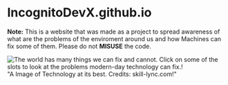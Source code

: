 # IncognitoDevX.github.io

**Note:** This is a website that was made as a project to spread awareness of what are the problems of the enviroment around us and how Machines can fix some of them. 
Please do not **MISUSE** the code.

![The world has many things we can fix and cannot. Click on some of the slots to look at the problems modern-day technology can fix.!](<img align="right" width="200" height="200" src="github.com/IncognitoDevX/IncognitoDevX.github.io/blob/main/Technology-Image.jpg">) 
"A Image of Technology at its best. Credits: skill-lync.com!"
